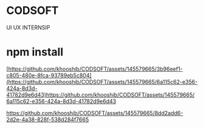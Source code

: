 # CODSOFT
UI UX INTERNSIP

# npm install
[https://github.com/khooshib/CODSOFT/assets/145579665/3b96eef1-c805-480e-8fca-93789eb5c804](https://github.com/khooshib/CODSOFT/assets/145579665/6a115c62-e356-424a-8d3d-41782d9e6d43)https://github.com/khooshib/CODSOFT/assets/145579665/6a115c62-e356-424a-8d3d-41782d9e6d43


https://github.com/khooshib/CODSOFT/assets/145579665/8dd2add6-2d2e-4a38-828f-538d284f7665

